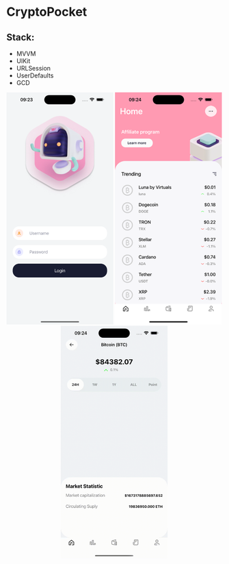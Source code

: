 # CryptoPocket

## Stack:
- MVVM
- UIKit
- URLSession
- UserDefaults
- GCD

<p align="center">
      <img src="https://github.com/VadimWictorovich/CryptoPocket/blob/dev/CryptoPocket/CryptoPocket/Assets.xcassets/1.imageset/1.png" width="250"> <img src="https://github.com/VadimWictorovich/CryptoPocket/blob/dev/CryptoPocket/CryptoPocket/Assets.xcassets/2.imageset/2.png" width="250"> <img src="https://github.com/VadimWictorovich/CryptoPocket/blob/dev/CryptoPocket/CryptoPocket/Assets.xcassets/3.dataset/3.gif" width="250">
</p>
